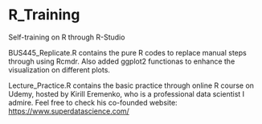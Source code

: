 # R_Training
Self-training on R through R-Studio

BUS445_Replicate.R contains the pure R codes to replace manual steps through using Rcmdr. Also added ggplot2 functionas to enhance the visualization on different plots.


Lecture_Practice.R contains the basic practice through online R course on Udemy, hosted by Kirill Eremenko, who is a professional data scientist I admire. Feel free to check his co-founded website: https://www.superdatascience.com/
